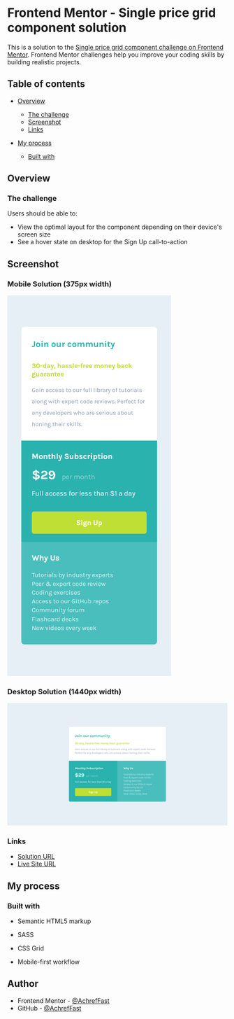 # Frontend Mentor - Single price grid component solution

This is a solution to the [Single price grid component challenge on Frontend Mentor](https://www.frontendmentor.io/challenges/single-price-grid-component-5ce41129d0ff452fec5abbbc). Frontend Mentor challenges help you improve your coding skills by building realistic projects.

## Table of contents

- [Overview](#overview)
  
  - [The challenge](#the-challenge)
  - [Screenshot](#screenshot)
  - [Links](#links)
  
- [My process](#my-process)
  - [Built with](#built-with)
  
  

## Overview

### The challenge

Users should be able to:

- View the optimal layout for the component depending on their device's screen size
- See a hover state on desktop for the Sign Up call-to-action

## Screenshot

### Mobile Solution (375px width)

![](./screenshots/mobile_solution.png)



### Desktop Solution (1440px width)

![](./screenshots/desktop_solution.png)



### Links

-  [Solution URL](https://github.com/AchrefFast/Frontend-Mentor--Single-price-grid-component-solution)
- [Live Site URL](https://achreffast.github.io/Frontend-Mentor--Single-price-grid-component-solution)

## My process

### Built with

- Semantic HTML5 markup

- SASS

- CSS Grid

- Mobile-first workflow

## Author

- Frontend Mentor - [@AchrefFast](https://www.frontendmentor.io/profile/AchrefFast)
- GitHub - [@AchrefFast](https://github.com/AchrefFast)
